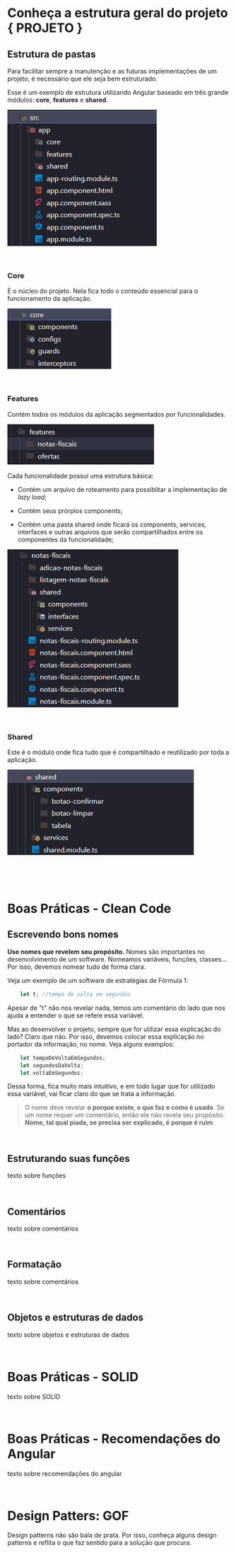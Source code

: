 # **Conheça a estrutura geral do projeto { PROJETO }**

## **Estrutura de pastas**

Para facilitar sempre a manutenção e as futuras implementações de um projeto, é necessário que ele seja bem estruturado.

Esse é um exemplo de estrutura utilizando Angular baseado em três grande módulos: **core**, **features** e **shared**.

![estrutura de pastas](./Screenshot%202023-02-21%20234012.png)

&nbsp;

### **Core**

É o núcleo do projeto. Nela fica todo o conteúdo essencial para o funcionamento da aplicação.

![estrutura da pasta core](./Screenshot%202023-02-22%20002648.png)

&nbsp;

### **Features**

Contém todos os módulos da aplicação segmentados por funcionalidades. 

![estrutura da pasta core](./Screenshot%202023-02-22%20002930.png)


Cada funcionalidade possui uma estrutura básica:

 - Contém um arquivo de roteamento para possiblitar a implementação de *lazy load*;
 
 - Contém seus prórpios components;
 
 - Contém uma pasta shared onde ficará os components, services, interfaces e outras arquivos que serão compartilhados entre os componentes da funcionalidade;


![estrutura da pasta core](./Screenshot%202023-02-22%20004218.png)

&nbsp;

### **Shared**

Este é o módulo onde fica tudo que é compartilhado e reutilizado por toda a aplicação.

![estrutura da pasta core](./Screenshot%202023-02-22%20005230.png)

&nbsp;

&nbsp;

# **Boas Práticas - Clean Code**


## **Escrevendo bons nomes**

**Use nomes que revelem seu propósito.** Nomes são importantes no desenvolvimento de um software. Nomeamos variáveis, funções, classes... Por isso, devemos nomear tudo de forma clara. 

Veja um exemplo de um software de estratégias de Fórmula 1:

```typescript
    let t; //tempo de volta em segundos
```

Apesar de "t" não nos revelar nada, temos um comentário do lado que nos ajuda a entender o que se refere essa variável. 

Mas ao desenvolver o projeto, sempre que for utilizar essa explicação do lado? Claro que não. Por isso, devemos colocar essa explicação no portador da informação, no nome. Veja alguns exemplos:

```typescript
    let tempoDeVoltaEmSegundos;
    let segundosDaVolta;
    let voltaEmSegundos;
```

Dessa forma, fica muito mais intuitivo, e em todo lugar que for utilizado essa variável, vai ficar claro do que se trata a informação.

>   O nome deve revelar **o porque existe, o que faz e como é usado**. Se um nome requer um comentário, então ele não revela seu propósito. **Nome, tal qual piada, se precisa ser explicado, é porque é ruim**.

&nbsp;
## **Estruturando suas funções**
texto sobre funções

&nbsp;
## **Comentários**
texto sobre comentários

&nbsp;
## **Formatação**
texto sobre comentários

&nbsp;
## **Objetos e estruturas de dados**
texto sobre objetos e estruturas de dados

&nbsp;
# **Boas Práticas - SOLID**
texto sobre SOLID

&nbsp;
# **Boas Práticas - Recomendações do Angular**
texto sobre recomendações do angular

&nbsp;
# **Design Patters: GOF**

Design patterns não são bala de prata. Por isso, conheça alguns design patterns e reflita o que faz sentido para a solução que procura.
